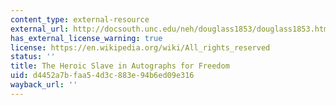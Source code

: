 ```yaml
---
content_type: external-resource
external_url: http://docsouth.unc.edu/neh/douglass1853/douglass1853.html
has_external_license_warning: true
license: https://en.wikipedia.org/wiki/All_rights_reserved
status: ''
title: The Heroic Slave in Autographs for Freedom
uid: d4452a7b-faa5-4d3c-883e-94b6ed09e316
wayback_url: ''
---
```

